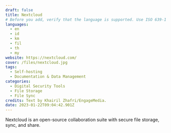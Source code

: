 ```yaml
---
draft: false
title: Nextcloud
# Before you add, verify that the language is supported. Use ISO 639-1 code only without country code. ms instead of ms_MY. If the source language is English, do not add to the list.
languages:
  - en
  - id
  - km
  - fil
  - th
  - my
website: https://nextcloud.com/
cover: /files/nextcloud.jpg
tags:
  - Self-hosting
  - Documentation & Data Management
categories: 
  - Digital Security Tools
  - File Storage
  - File Sync
credits: Text by Khairil Zhafri/EngageMedia.
date: 2023-01-22T09:04:42.901Z
---
```

N﻿extcloud is an open-source collaboration suite with secure file storage, sync, and share.